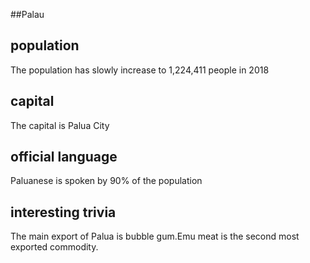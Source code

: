 ##Palau
## population

The population has slowly increase to 1,224,411 people in 2018

## capital

The capital is Palua City
 
## official language
Paluanese is spoken by 90% of the population

## interesting trivia
The main export of Palua is  bubble gum.Emu meat is the second most exported commodity.   


